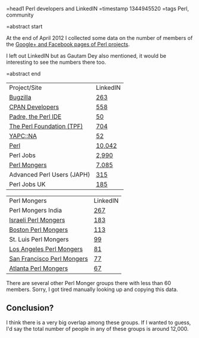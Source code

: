 =head1 Perl developers and LinkedIN
=timestamp 1344945520
=tags Perl, community

=abstract start

At the end of April 2012 I collected some data on the number of members of
the <a href="/facebook-vs-google-plus-for-perl-projects.html">Google+ and Facebook pages of Perl projects</a>.

I left out LinkedIN but as Gautam Dey also mentioned, it would be interesting to see the numbers there too.

=abstract end

<table>
<tr><td>Project/Site</td><td>LinkedIN</td></tr>

<tr><td><a href="http://www.bugzilla.org/">Bugzilla</a></td>
<td><a href="http://www.linkedin.com/groups/?gid=2736001">263</a></td>
</tr>

<tr><td><a href="http://cpan.org/">CPAN Developers</a></td>
<td><a href="http://www.linkedin.com/groups?gid=41338">558</a></td>
</tr>

<tr><td><a href="http://padre.perlide.org/">Padre, the Perl IDE</a></td>
<td><a href="http://www.linkedin.com/groups?gid=2460957">50</a></td>
</tr>

<tr><td><a href="http://www.perlfoundation.org/">The Perl Foundation (TPF)</a></td>
<td><a href="http://www.linkedin.com/groups?gid=39178">704</a></td>
</tr>

<tr><td><a href="http://yapcna.org/">YAPC::NA</a></td>
<td><a href="http://www.linkedin.com/groups?gid=3982433">52</a></td>
</tr>

<tr><td><a href="http://perl.org/">Perl</a></td>
<td><a href="http://www.linkedin.com/groups?gid=106254">10,042</a></td>
</tr>

<tr><td>Perl Jobs</td>
<td><a href="http://www.linkedin.com/groups?gid=1332857">2,990</a></td>
</tr>

<tr><td><a href="http://pm.org/">Perl Mongers</a></td>
<td><a href="http://www.linkedin.com/groups?gid=40830">7.085</a></td>
</tr>

<tr><td>Advanced Perl Users (JAPH)</td>
<td><a href="http://www.linkedin.com/groups?gid=96421">315</a></td>
</tr>

<tr><td>Perl Jobs UK</td>
<td><a href="http://www.linkedin.com/groups?gid=4325859">185</a></td>
</tr>
</table>

<table>
<tr><td>Perl Mongers</td><td>LinkedIN</td></tr>

<tr><td>Perl Mongers India</td>
<td><a href="http://www.linkedin.com/groups?gid=3038635">267</a></td>
</tr>

<tr><td><a href="http://perl.org.il/">Israeli Perl Mongers</a></td>
<td><a href="http://www.linkedin.com/groups?gid=648">183</a></td>
</tr>

<tr><td><a href="http://boston.pm.org/">Boston Perl Mongers</a></td>
<td><a href="http://www.linkedin.com/groups?gid=41363">113</a></td>
</tr>

<tr><td>St. Luis Perl Mongers</td>
<td><a href="http://www.linkedin.com/groups?gid=93002">99</a></td>
</tr>

<tr><td><a href="http://losangeles.pm.org/">Los Angeles Perl Mongers</a></td>
<td><a href="http://www.linkedin.com/groups?gid=2804627">81</a></td>
</tr>

<tr><td><a href="http://sf.pm.org/">San Francisco Perl Mongers</a></td>
<td><a href="http://www.linkedin.com/groups?gid=932197">77</a></td>
</tr>

<tr><td><a href="http://atlanta.pm.org/">Atlanta Perl Mongers</a></td>
<td><a href="http://www.linkedin.com/groups?gid=158066">67</a></td>
</tr>

</table>

There are several other Perl Monger groups there with less than 60 members.
Sorry, I got tired manually looking up and copying this data.


<h2>Conclusion?</h2>

I think there is a very big overlap among these groups. If I wanted to guess,
I'd say the total number of people in any of these groups is around 12,000.

